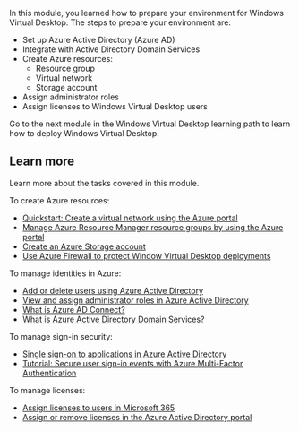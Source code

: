 In this module, you learned how to prepare your environment for Windows Virtual Desktop. The steps to prepare your environment are:

- Set up Azure Active Directory (Azure AD)
- Integrate with Active Directory Domain Services
- Create Azure resources:
  - Resource group
  - Virtual network
  - Storage account
- Assign administrator roles
- Assign licenses to Windows Virtual Desktop users

Go to the next module in the Windows Virtual Desktop learning path to learn how to deploy Windows Virtual Desktop.

## Learn more

Learn more about the tasks covered in this module. 

To create Azure resources:

- [Quickstart: Create a virtual network using the Azure portal](https://docs.microsoft.com/azure/virtual-network/quick-create-portal)
- [Manage Azure Resource Manager resource groups by using the Azure portal](https://docs.microsoft.com/azure/azure-resource-manager/management/manage-resource-groups-portal)
- [Create an Azure Storage account](https://docs.microsoft.com/azure/storage/common/storage-account-create?tabs=azure-portal)
- [Use Azure Firewall to protect Window Virtual Desktop deployments](https://docs.microsoft.com/azure/firewall/protect-windows-virtual-desktop)

To manage identities in Azure:

- [Add or delete users using Azure Active Directory](https://docs.microsoft.com/azure/active-directory/fundamentals/add-users-azure-active-directory)
- [View and assign administrator roles in Azure Active Directory](https://docs.microsoft.com/azure/active-directory/users-groups-roles/directory-manage-roles-portal)
- [What is Azure AD Connect?](https://docs.microsoft.com/azure/active-directory/hybrid/whatis-azure-ad-connect)
- [What is Azure Active Directory Domain Services?](https://docs.microsoft.com/azure/active-directory-domain-services/overview)

To manage sign-in security:

- [Single sign-on to applications in Azure Active Directory](https://docs.microsoft.com/azure/active-directory/manage-apps/what-is-single-sign-on)
- [Tutorial: Secure user sign-in events with Azure Multi-Factor Authentication](https://docs.microsoft.com/azure/active-directory/authentication/tutorial-enable-azure-mfa)

To manage licenses:

- [Assign licenses to users in Microsoft 365](https://docs.microsoft.com/microsoft-365/admin/manage/assign-licenses-to-users?view=o365-worldwide)
- [Assign or remove licenses in the Azure Active Directory portal](https://docs.microsoft.com/azure/active-directory/fundamentals/license-users-groups)